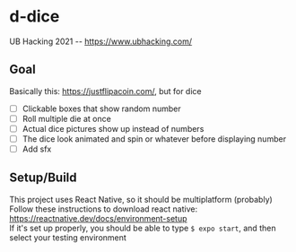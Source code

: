 # d-dice
UB Hacking 2021 -- https://www.ubhacking.com/

## Goal
Basically this: https://justflipacoin.com/, but for dice
- [ ] Clickable boxes that show random number
- [ ] Roll multiple die at once
- [ ] Actual dice pictures show up instead of numbers
- [ ] The dice look animated and spin or whatever before displaying number
- [ ] Add sfx

## Setup/Build
This project uses React Native, so it should be multiplatform (probably)  
Follow these instructions to download react native: 
https://reactnative.dev/docs/environment-setup  
If it's set up properly, you should be able to type `$ expo start`, and then 
select your testing environment
